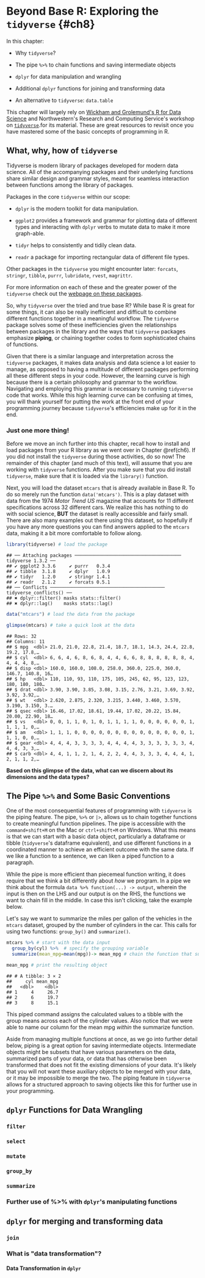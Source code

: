# Beyond Base R: Exploring the `tidyverse` {#ch8}

In this chapter: 

- Why `tidyverse`?

- The pipe `%>%` to chain functions and saving intermediate objects

- `dplyr` for data manipulation and wrangling

- Additional `dplyr` functions for joining and transforming data 

- An alternative to `tidyverse`: `data.table`

This chapter will largely rely on [Wickham and Grolemund's R for Data Science](https://r4ds.had.co.nz/transform.html) and Northwestern's Research and Computing Service's workshop on [`tidyverse`](https://nuitrcs.github.io/r-tidyverse/html/intro.html#setup).for its material. These are great resources to revisit once you have mastered some of the basic concepts of programming in R. 


## What, why, how of `tidyverse`

Tidyverse is modern library of packages developed for modern data science. All of the accompanying packages and their underlying functions share similar design and grammar styles, meant for seamless interaction between functions among the library of packages. 

Packages in the core `tidyverse` within our scope: 

- `dplyr` is the modern toolkit for data manipulation. 

- `ggplot2` provides a framework and grammar for plotting data of different types and interacting with `dplyr` verbs to mutate data to make it more graph-able. 

- `tidyr` helps to consistently and tidily clean data. 

- `readr` a package for importing rectangular data of different file types. 

Other packages in the `tidyverse` you might encounter later: `forcats`, `stringr`, `tibble`, `purrr`, `lubridate`, `rvest`, `magrittr`. 

For more information on each of these and the greater power of the `tidyverse` check out the [webpage on these packages](https://www.tidyverse.org/packages/). 

So, why `tidyverse` over the tried and true base R? While base R is great for some things, it can also be really inefficient and difficult to combine different functions together in a meaningful workflow. The `tidyverse` package solves some of these inefficiencies given the relationships between packages in the library and the ways that `tidyverse` packages emphasize **piping**, or chaining together codes to form sophisticated chains of functions.  

Given that there is a similar language and interpretation across the `tidyverse` packages, it makes data analysis and data science a lot easier to manage, as opposed to having a multitude of different packages performing all these different steps in your code. However, the learning curve is high because there is a certain philosophy and grammar to the workflow. Navigating and employing this grammar is necessary to running `tidyverse` code that works. While this high learning curve can be confusing at times, you will thank yourself for putting the work at the front end of your programming journey because `tidyverse`'s efficiencies make up for it in the end. 

### Just one more thing! 
Before we move an inch further into this chapter, recall how to install and load packages from your R library as we went over in Chapter \@ref(ch6). If you did not install the `tidyverse` during those activities, do so now! The remainder of this chapter (and much of this text), will assume that you are working with `tidyverse` functions. After you make sure that you did install `tidyverse`, make sure that it is loaded via the `library()` function. 

Next, you will load the dataset `mtcars` that is already available in Base R. To do so merely run the function `data('mtcars')`. This is a play dataset with data from the 1974 *Motor Trend US* magazine that accounts for 11 different specifications across 32 different cars. We realize this has nothing to do with social science, **BUT** the dataset is really accessible and fairly small. There are also many examples out there using this dataset, so hopefully if you have any more questions you can find answers applied to the `mtcars` data, making it a bit more comfortable to follow along.


```r
library(tidyverse) # load the package
```

```
## ── Attaching packages ─────────────────────────────────────── tidyverse 1.3.2 ──
## ✔ ggplot2 3.3.6     ✔ purrr   0.3.4
## ✔ tibble  3.1.8     ✔ dplyr   1.0.9
## ✔ tidyr   1.2.0     ✔ stringr 1.4.1
## ✔ readr   2.1.2     ✔ forcats 0.5.1
## ── Conflicts ────────────────────────────────────────── tidyverse_conflicts() ──
## ✖ dplyr::filter() masks stats::filter()
## ✖ dplyr::lag()    masks stats::lag()
```

```r
data("mtcars") # load the data from the package

glimpse(mtcars) # take a quick look at the data 
```

```
## Rows: 32
## Columns: 11
## $ mpg  <dbl> 21.0, 21.0, 22.8, 21.4, 18.7, 18.1, 14.3, 24.4, 22.8, 19.2, 17.8,…
## $ cyl  <dbl> 6, 6, 4, 6, 8, 6, 8, 4, 4, 6, 6, 8, 8, 8, 8, 8, 8, 4, 4, 4, 4, 8,…
## $ disp <dbl> 160.0, 160.0, 108.0, 258.0, 360.0, 225.0, 360.0, 146.7, 140.8, 16…
## $ hp   <dbl> 110, 110, 93, 110, 175, 105, 245, 62, 95, 123, 123, 180, 180, 180…
## $ drat <dbl> 3.90, 3.90, 3.85, 3.08, 3.15, 2.76, 3.21, 3.69, 3.92, 3.92, 3.92,…
## $ wt   <dbl> 2.620, 2.875, 2.320, 3.215, 3.440, 3.460, 3.570, 3.190, 3.150, 3.…
## $ qsec <dbl> 16.46, 17.02, 18.61, 19.44, 17.02, 20.22, 15.84, 20.00, 22.90, 18…
## $ vs   <dbl> 0, 0, 1, 1, 0, 1, 0, 1, 1, 1, 1, 0, 0, 0, 0, 0, 0, 1, 1, 1, 1, 0,…
## $ am   <dbl> 1, 1, 1, 0, 0, 0, 0, 0, 0, 0, 0, 0, 0, 0, 0, 0, 0, 1, 1, 1, 0, 0,…
## $ gear <dbl> 4, 4, 4, 3, 3, 3, 3, 4, 4, 4, 4, 3, 3, 3, 3, 3, 3, 4, 4, 4, 3, 3,…
## $ carb <dbl> 4, 4, 1, 1, 2, 1, 4, 2, 2, 4, 4, 3, 3, 3, 4, 4, 4, 1, 2, 1, 1, 2,…
```
**Based on this glimpse of the data, what can we discern about its dimensions and the data types?** 

## The Pipe `%>%` and Some Basic Conventions 

One of the most consequential features of programming with `tidyverse` is the piping feature. The pipe, `%>%` or `|>`, allows us to chain together functions to create meaningful function pipelines. The pipe is accessible with the `command+shift+M` on the Mac or `ctrl+shift+M` on Windows. What this means is that we can start with a basic data object, particularly a dataframe or tibble (`tidyverse`'s dataframe equivalent), and use different functions in a coordinated manner to achieve an efficient outcome with the same data. If we like a function to a sentence, we can liken a piped function to a paragraph.

While the pipe is more efficient than piecemeal function writing, it does require that we think a bit differently about *how* we program. In a pipe we think about the formula `data %>% function(...) -> output`, wherein the input is then on the LHS and our output is on the RHS, the functions we want to chain fill in the middle. In case this isn't clicking, take the example below.

Let's say we want to summarize the miles per gallon of the vehicles in the `mtcars` dataset, grouped by the number of cylinders in the car. This calls for using two functions: `group_by()` and `summarize()`. 


```r
mtcars %>% # start with the data input 
  group_by(cyl) %>%  # specify the grouping variable 
  summarize(mean_mpg=mean(mpg))-> mean_mpg # chain the function that summarizes and assign an output 

mean_mpg # print the resulting object 
```

```
## # A tibble: 3 × 2
##     cyl mean_mpg
##   <dbl>    <dbl>
## 1     4     26.7
## 2     6     19.7
## 3     8     15.1
```
This piped command assigns the calculated values to a tibble with the group means across each of the cylinder values. Also notice that we were able to name our column for the mean mpg *within* the summarize function.

Aside from managing multiple functions at once, as we go into further detail below, piping is a great option for saving intermediate objects. Intermediate objects might be subsets that have various parameters on the data, summarized parts of your data, or data that has otherwise been transformed that does not fit the existing dimensions of your data. It's likely that you will not want these auxiliary objects to be merged with your data, or it may be impossible to merge the two. The piping feature in `tidyverse` allows for a structured approach to saving objects like this for further use in your programming. 

## `dplyr` Functions for Data Wrangling 

### `filter` 

### `select`

### `mutate`

### `group_by`

### `summarize`

### Further use of %>% with `dplyr`'s manipulating functions 

## `dplyr` for merging and transforming data 

### `join` 

### What is "data transformation"? 

#### Data Transformation in `dplyr` 


